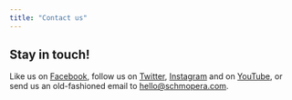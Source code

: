 ```yaml
---
title: "Contact us"
---
```


## Stay in touch!

Like us on [Facebook](https://www.facebook.com/schmopera), follow us on [Twitter](https://twitter.com/Schmopera), [Instagram](https://www.instagram.com/schmopera/) and on [YouTube](https://www.youtube.com/channel/UCbNNVvl8UZY-3ghpG2YhTtg), or send us an old-fashioned email to [hello@schmopera.com](hello@schmopera.com).